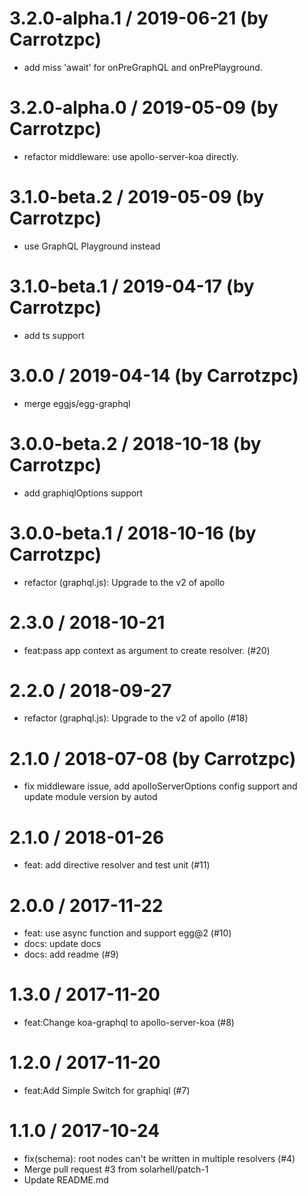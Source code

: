 3.2.0-alpha.1 / 2019-06-21 (by Carrotzpc)
==================

  * add miss 'await' for onPreGraphQL and onPrePlayground.

3.2.0-alpha.0 / 2019-05-09 (by Carrotzpc)
==================

  * refactor middleware: use apollo-server-koa directly.

3.1.0-beta.2 / 2019-05-09 (by Carrotzpc)
==================

  * use GraphQL Playground instead

3.1.0-beta.1 / 2019-04-17 (by Carrotzpc)
==================

  * add ts support

3.0.0 / 2019-04-14 (by Carrotzpc)
==================

  * merge eggjs/egg-graphql

3.0.0-beta.2 / 2018-10-18 (by Carrotzpc)
==================

  * add graphiqlOptions support

3.0.0-beta.1 / 2018-10-16 (by Carrotzpc)
==================

  * refactor (graphql.js): Upgrade to the v2 of apollo

2.3.0 / 2018-10-21
==================

  * feat:pass app context as argument to create resolver. (#20)

2.2.0 / 2018-09-27
==================

  * refactor (graphql.js): Upgrade to the v2 of apollo (#18)

2.1.0 / 2018-07-08 (by Carrotzpc)
==================

  * fix middleware issue, add apolloServerOptions config support and update module version by autod

2.1.0 / 2018-01-26
==================

  * feat: add directive resolver and test unit (#11)

2.0.0 / 2017-11-22
==================

  * feat: use async function and support egg@2 (#10)
  * docs: update docs
  * docs: add readme (#9)

1.3.0 / 2017-11-20
==================

  * feat:Change koa-graphql to apollo-server-koa (#8)

1.2.0 / 2017-11-20
==================

  * feat:Add Simple Switch for graphiql (#7)

1.1.0 / 2017-10-24
==================

  * fix(schema): root nodes can't be written in multiple resolvers (#4)
  * Merge pull request #3 from solarhell/patch-1
  * Update README.md
